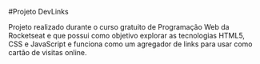 #Projeto DevLinks

  Projeto realizado durante o curso gratuito de Programação Web da Rocketseat e que possui como objetivo explorar as tecnologias HTML5, CSS e JavaScript e funciona como um agregador de links para usar como cartão de visitas online.
